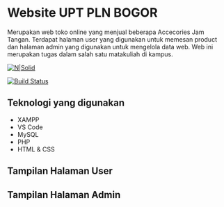 # Website UPT PLN BOGOR
Merupakan web toko online yang menjual beberapa Accecories Jam Tangan. Terdapat halaman user yang digunakan untuk memesan product dan halaman admin yang digunakan untuk mengelola data web. Web ini merupakan tugas dalam salah satu matakuliah di kampus.

[![N|Solid](https://cldup.com/dTxpPi9lDf.thumb.png)](https://nodesource.com/products/nsolid)

[![Build Status](https://travis-ci.org/joemccann/dillinger.svg?branch=master)](https://travis-ci.org/joemccann/dillinger)

## Teknologi yang digunakan
* XAMPP
* VS Code
* MySQL
* PHP
* HTML & CSS

## Tampilan Halaman User
## Tampilan Halaman Admin